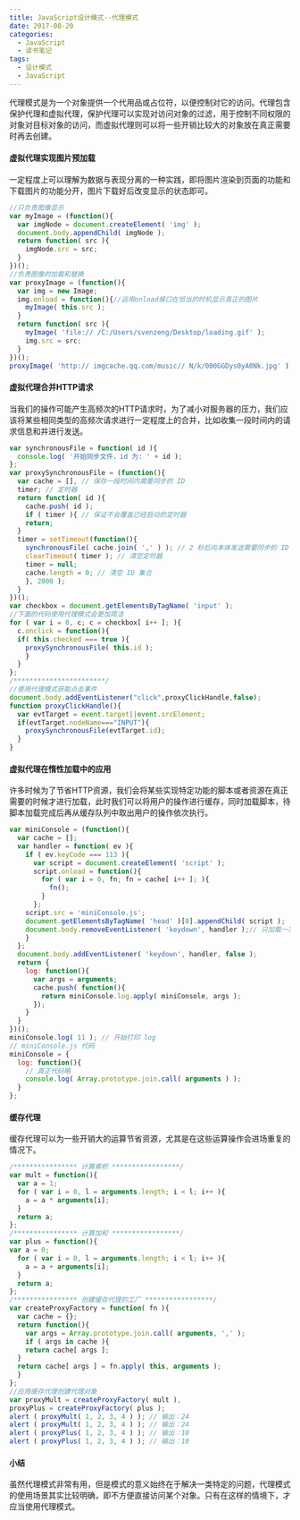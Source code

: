 ```yaml
---
title: JavaScript设计模式--代理模式
date: 2017-08-20
categories:
  - JavaScript
  - 读书笔记
tags:
  - 设计模式
  - JavaScript
---
```

代理模式是为一个对象提供一个代用品或占位符，以便控制对它的访问。代理包含保护代理和虚拟代理，保护代理可以实现对访问对象的过滤，用于控制不同权限的对象对目标对象的访问，而虚拟代理则可以将一些开销比较大的对象放在真正需要时再去创建。
<!-- more -->
#### 虚拟代理实现图片预加载
一定程度上可以理解为数据与表现分离的一种实践，即将图片渲染到页面的功能和下载图片的功能分开，图片下载好后改变显示的状态即可。

``` javascript
//只负责图像显示
var myImage = (function(){
  var imgNode = document.createElement( 'img' );
  document.body.appendChild( imgNode );
  return function( src ){
    imgNode.src = src;
  }
})();
//负责图像的加载和替换
var proxyImage = (function(){
  var img = new Image;
  img.onload = function(){//运用onload接口在恰当的时机显示真正的图片
    myImage( this.src );
  }
  return function( src ){
    myImage( 'file:// /C:/Users/svenzeng/Desktop/loading.gif' );
    img.src = src;
  }
})();
proxyImage( 'http:// imgcache.qq.com/music// N/k/000GGDys0yA0Nk.jpg' );
```

#### 虚拟代理合并HTTP请求
当我们的操作可能产生高频次的HTTP请求时，为了减小对服务器的压力，我们应该将某些相同类型的高频次请求进行一定程度上的合并，比如收集一段时间内的请求信息和并进行发送。

```javascript
var synchronousFile = function( id ){
  console.log( '开始同步文件，id 为: ' + id );
};
var proxySynchronousFile = (function(){
  var cache = [], // 保存一段时间内需要同步的 ID
  timer; // 定时器
  return function( id ){
    cache.push( id );
    if ( timer ){ // 保证不会覆盖已经启动的定时器
    return;
  }
  timer = setTimeout(function(){
    synchronousFile( cache.join( ',' ) ); // 2 秒后向本体发送需要同步的 ID 集合
    clearTimeout( timer ); // 清空定时器
    timer = null;
    cache.length = 0; // 清空 ID 集合
    }, 2000 );
  }
})();
var checkbox = document.getElementsByTagName( 'input' );
//下面的代码使用代理模式会更加简洁
for ( var i = 0, c; c = checkbox[ i++ ]; ){
  c.onclick = function(){
  if( this.checked === true ){
    proxySynchronousFile( this.id );
    }
  }
};
/***********************/
//使用代理模式获取点击事件
document.body.addEventListener("click",proxyClickHandle,false);
function proxyClickHandle(){
  var evtTarget = event.target||event.srcElement;
  if(evtTarget.nodeName==="INPUT"){
    proxySynchronousFile(evtTarget.id);
  }
}
```

#### 虚拟代理在惰性加载中的应用
许多时候为了节省HTTP资源，我们会将某些实现特定功能的脚本或者资源在真正需要的时候才进行加载，此时我们可以将用户的操作进行缓存，同时加载脚本，待脚本加载完成后再从缓存队列中取出用户的操作依次执行。

```javascript
var miniConsole = (function(){
  var cache = [];
  var handler = function( ev ){
    if ( ev.keyCode === 113 ){
      var script = document.createElement( 'script' );
      script.onload = function(){
        for ( var i = 0, fn; fn = cache[ i++ ]; ){
          fn();
        }
      };
    script.src = 'miniConsole.js';
    document.getElementsByTagName( 'head' )[0].appendChild( script );
    document.body.removeEventListener( 'keydown', handler );// 只加载一次 miniConsole.js
    }
  };
  document.body.addEventListener( 'keydown', handler, false );
  return {
    log: function(){
      var args = arguments;
      cache.push( function(){
        return miniConsole.log.apply( miniConsole, args );
      });
    }
  }
})();
miniConsole.log( 11 ); // 开始打印 log
// miniConsole.js 代码
miniConsole = {
  log: function(){
    // 真正代码略
    console.log( Array.prototype.join.call( arguments ) );
  }
}; 
```

#### 缓存代理
缓存代理可以为一些开销大的运算节省资源，尤其是在这些运算操作会进场重复的情况下。

```javascript
/**************** 计算乘积 *****************/
var mult = function(){
  var a = 1;
  for ( var i = 0, l = arguments.length; i < l; i++ ){
    a = a * arguments[i];
  }
  return a;
};
/**************** 计算加和 *****************/
var plus = function(){
var a = 0;
  for ( var i = 0, l = arguments.length; i < l; i++ ){
    a = a + arguments[i];
  }
  return a;
};
/**************** 创建缓存代理的工厂 *****************/
var createProxyFactory = function( fn ){
  var cache = {};
  return function(){
    var args = Array.prototype.join.call( arguments, ',' );
    if ( args in cache ){
    return cache[ args ];
  }
  return cache[ args ] = fn.apply( this, arguments );
  }
};
//应用缓存代理创建代理对象
var proxyMult = createProxyFactory( mult ),
proxyPlus = createProxyFactory( plus );
alert ( proxyMult( 1, 2, 3, 4 ) ); // 输出：24
alert ( proxyMult( 1, 2, 3, 4 ) ); // 输出：24
alert ( proxyPlus( 1, 2, 3, 4 ) ); // 输出：10
alert ( proxyPlus( 1, 2, 3, 4 ) ); // 输出：10 
```
#### 小结
虽然代理模式非常有用，但是模式的意义始终在于解决一类特定的问题，代理模式的使用场景其实比较明确，即不方便直接访问某个对象。只有在这样的情境下，才应当使用代理模式。


